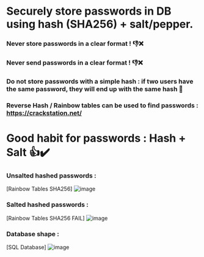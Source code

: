 # Securely store passwords in DB using hash (SHA256) + salt/pepper.

### Never store passwords in a clear format ! 👎❌

### Never send passwords in a clear format ! 👎❌

### Do not store passwords with a simple hash : if two users have the same password, they will end up with the same hash 🚱

### Reverse Hash / Rainbow tables can be used to find passwords : https://crackstation.net/

# Good habit for passwords : Hash + Salt 👍✔️

### Unsalted hashed passwords :
[Rainbow Tables SHA256] ![image]()

### Salted hashed passwords :
[Rainbow Tables SHA256 FAIL] ![image]()

### Database shape : 
[SQL Database] ![image](https://user-images.githubusercontent.com/64968597/144274970-7fe2c306-4481-480a-a4d8-59a03e7f3bf8.png)

